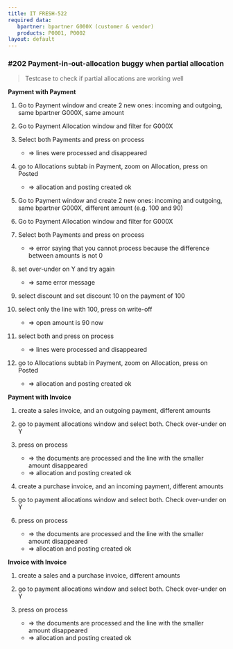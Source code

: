 ```yaml
---
title: IT FRESH-522
required data:
   bpartner: bpartner G000X (customer & vendor)
   products: P0001, P0002
layout: default
---
```


### #202 Payment-in-out-allocation buggy when partial allocation
> Testcase to check if partial allocations are working well

**Payment with Payment**

1. Go to Payment window and create 2 new ones: incoming and outgoing, same bpartner G000X, same amount

2. Go to Payment Allocation window and filter for G000X  

3. Select both Payments and press on process
	* => lines were processed and disappeared
	
4. go to Allocations subtab in Payment, zoom on Allocation, press on Posted
	* => allocation and posting created ok

5. Go to Payment window and create 2 new ones: incoming and outgoing, same bpartner G000X, different amount (e.g. 100 and 90)

6. Go to Payment Allocation window and filter for G000X  

7. Select both Payments and press on process
	* => error saying that you cannot process because the difference between amounts is not 0
	
8. set over-under on Y and try again
	* => same error message

9. select discount and set discount 10 on the payment of 100

10. select only the line with 100, press on write-off
	* => open amount is 90 now

11. select both and press on process
	* => lines were processed and disappeared
	
12. go to Allocations subtab in Payment, zoom on Allocation, press on Posted
	* => allocation and posting created ok

**Payment with Invoice**

1. create a sales invoice, and an outgoing payment, different amounts

2. go to payment allocations window and select both. Check over-under on Y

3. press on process
	* => the documents are processed and the line with the smaller amount disappeared
	* => allocation and posting created ok

4. create a purchase invoice, and an incoming payment, different amounts

5. go to payment allocations window and select both. Check over-under on Y

6. press on process
	* => the documents are processed and the line with the smaller amount disappeared
	* => allocation and posting created ok

**Invoice with Invoice**

1. create a sales and a purchase invoice, different amounts

2. go to payment allocations window and select both. Check over-under on Y

3. press on process
	* => the documents are processed and the line with the smaller amount disappeared
	* => allocation and posting created ok
